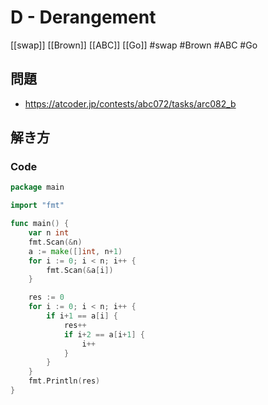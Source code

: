 # D - Derangement
[[swap]] [[Brown]] [[ABC]] [[Go]]
#swap #Brown #ABC #Go 

## 問題
- https://atcoder.jp/contests/abc072/tasks/arc082_b

## 解き方
### Code
```go
package main

import "fmt"

func main() {
	var n int
	fmt.Scan(&n)
	a := make([]int, n+1)
	for i := 0; i < n; i++ {
		fmt.Scan(&a[i])
	}

	res := 0
	for i := 0; i < n; i++ {
		if i+1 == a[i] {
			res++
			if i+2 == a[i+1] {
				i++
			}
		}
	}
	fmt.Println(res)
}
```
